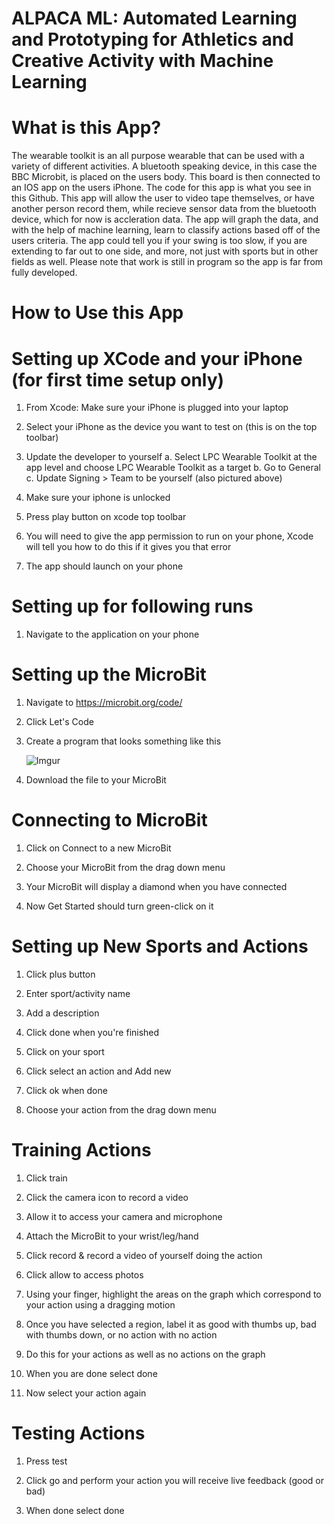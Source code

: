 # ALPACA ML: Automated Learning and Prototyping for Athletics and Creative Activity with Machine Learning 
# What is this App?
The wearable toolkit is an all purpose wearable that can be used with a variety of different activities. A bluetooth speaking device, in this case the BBC Microbit, is placed on the users body. This board is then connected to an IOS app on the users iPhone. The code for this app is what you see in this Github. This app will allow the user to video tape themselves, or have another person record them, while recieve sensor data from the bluetooth device, which for now is accleration data. The app will graph the data, and with the help of machine learning, learn to classify actions based off of the users criteria. The app could tell you if your swing is too slow, if you are extending to far out to one side, and more, not just with sports but  in other fields as well. Please note that work is still in program so the app is far from fully developed.
# How to Use this App

# Setting up XCode and your iPhone (for first time setup only)
1. From Xcode: Make sure your iPhone is plugged into your laptop<p>
2. Select your iPhone as the device you want to test on (this is on the top toolbar)<p>
3. Update the developer to yourself a. Select LPC Wearable Toolkit at the app level and choose LPC Wearable Toolkit as a target     b. Go to General c. Update Signing > Team to be yourself (also pictured above)<p>
4. Make sure your iphone is unlocked<p>
5. Press play button on xcode top toolbar<p>
6. You will need to give the app permission to run on your phone, Xcode will tell you how to do this if it gives you that error<p>
7. The app should launch on your phone<p>

# Setting up for following runs
1. Navigate to the application on your phone<p>
  
# Setting up the MicroBit
1. Navigate to https://microbit.org/code/<p>
2. Click Let's Code<p>
3. Create a program that looks something like this<p>
![Imgur](https://i.imgur.com/VBDEQI6.png)<p>
4. Download the file to your MicroBit

# Connecting to MicroBit
1. Click on Connect to a new MicroBit<p>
2. Choose your MicroBit from the drag down menu<p>
3. Your MicroBit will display a diamond when you have connected<p>
4. Now Get Started should turn green-click on it<p>

# Setting up New Sports and Actions
1. Click plus button<p>
2. Enter sport/activity name<p>
3. Add a description<p>
4. Click done when you're finished<p>
5. Click on your sport<p>
6. Click select an action and Add new<p>
7. Click ok when done<p>
8. Choose your action from the drag down menu<p>

# Training Actions
1. Click train<p>
2. Click the camera icon to record a video<p>
3. Allow it to access your camera and microphone<p>
4. Attach the MicroBit to your wrist/leg/hand<p>
5. Click record & record a video of yourself doing the action<p>
6. Click allow to access photos<p>
7. Using your finger, highlight the areas on the graph which correspond to your action using a dragging motion <p>
8. Once you have selected a region, label it as good with thumbs up, bad with thumbs down, or no action with no action<p>
9. Do this for your actions as well as no actions on the graph<p>
10. When you are done select done<p>
11. Now select your action again<p>

# Testing Actions
1. Press test<p>
2. Click go and perform your action you will receive live feedback (good or bad)<p>
3. When done select done<p>

